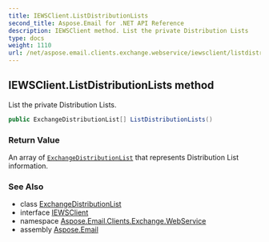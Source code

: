 ```yaml
---
title: IEWSClient.ListDistributionLists
second_title: Aspose.Email for .NET API Reference
description: IEWSClient method. List the private Distribution Lists
type: docs
weight: 1110
url: /net/aspose.email.clients.exchange.webservice/iewsclient/listdistributionlists/
---
```

## IEWSClient.ListDistributionLists method

List the private Distribution Lists.

```csharp
public ExchangeDistributionList[] ListDistributionLists()
```

### Return Value

An array of [`ExchangeDistributionList`](../../../aspose.email.clients.exchange/exchangedistributionlist/) that represents Distribution List information.

### See Also

* class [ExchangeDistributionList](../../../aspose.email.clients.exchange/exchangedistributionlist/)
* interface [IEWSClient](../)
* namespace [Aspose.Email.Clients.Exchange.WebService](../../iewsclient/)
* assembly [Aspose.Email](../../../)


